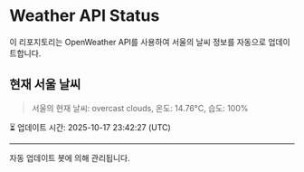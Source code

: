 
# Weather API Status

이 리포지토리는 OpenWeather API를 사용하여 서울의 날씨 정보를 자동으로 업데이트합니다.

## 현재 서울 날씨
> 서울의 현재 날씨: overcast clouds, 온도: 14.76°C, 습도: 100%

⏳ 업데이트 시간: 2025-10-17 23:42:27 (UTC)

---
자동 업데이트 봇에 의해 관리됩니다.
